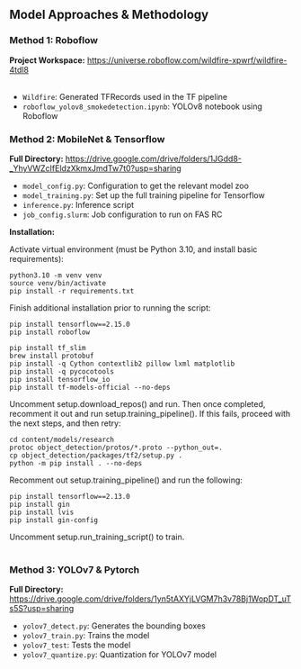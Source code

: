 ## Model Approaches & Methodology

### Method 1: Roboflow
**Project Workspace:** https://universe.roboflow.com/wildfire-xpwrf/wildfire-4tdl8 <br><br>
+ ```Wildfire```: Generated TFRecords used in the TF pipeline
+ ```roboflow_yolov8_smokedetection.ipynb```: YOLOv8 notebook using Roboflow


### Method 2: MobileNet & Tensorflow
**Full Directory:** https://drive.google.com/drive/folders/1JGdd8-_YhyVWZcIfEldzXkmxJmdTw7t0?usp=sharing

+ ```model_config.py```: Configuration to get the relevant model zoo 
+ ```model_training.py```: Set up the full training pipeline for Tensorflow
+ ```inference.py```: Inference script 
+ ```job_config.slurm```: Job configuration to run on FAS RC

**Installation:**

Activate virtual environment (must be Python 3.10, and install basic requirements):
```
python3.10 -m venv venv
source venv/bin/activate
pip install -r requirements.txt
```

Finish additional installation prior to running the script:
```
pip install tensorflow==2.15.0
pip install roboflow

pip install tf_slim
brew install protobuf
pip install -q Cython contextlib2 pillow lxml matplotlib
pip install -q pycocotools
pip install tensorflow_io
pip install tf-models-official --no-deps
```

Uncomment setup.download_repos() and run.  Then once completed, recomment it out and run setup.training_pipeline().  If this fails, proceed with the next steps, and then retry:
```
cd content/models/research
protoc object_detection/protos/*.proto --python_out=.
cp object_detection/packages/tf2/setup.py .
python -m pip install . --no-deps
```

Recomment out setup.training_pipeline() and run the following:
```
pip install tensorflow==2.13.0
pip install gin
pip install lvis
pip install gin-config
```

Uncomment setup.run_training_script() to train.<br><br>


### Method 3: YOLOv7 & Pytorch
**Full Directory:** https://drive.google.com/drive/folders/1yn5tAXYjLVGM7h3v78Bj1WopDT_uTs5S?usp=sharing
+ ```yolov7_detect.py```: Generates the bounding boxes
+ ```yolov7_train.py```: Trains the model
+ ```yolov7_test```: Tests the model
+ ```yolov7_quantize.py```: Quantization for YOLOv7 model 
